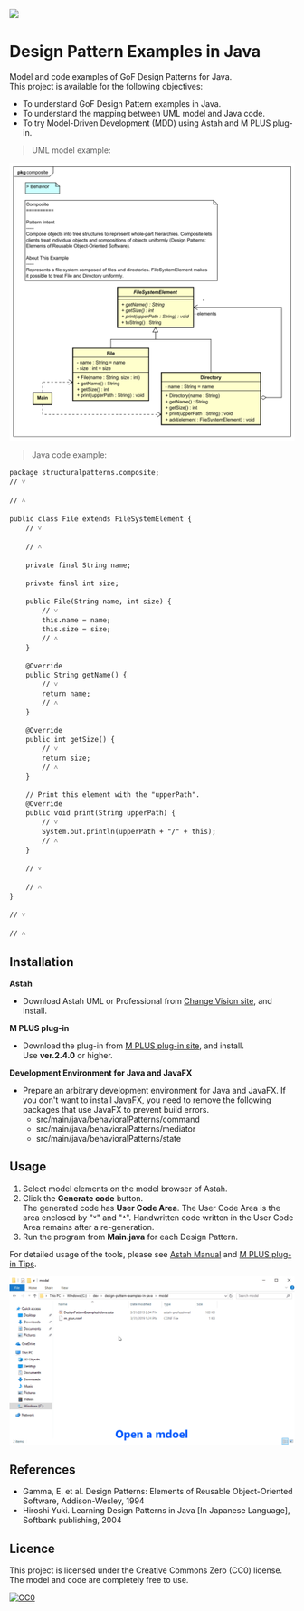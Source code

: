 [<img src="./screenshots/DiagramMap.svg">](https://raw.githubusercontent.com/takaakit/design-pattern-examples-in-java/master/screenshots/DiagramMap.svg)

Design Pattern Examples in Java
===

Model and code examples of GoF Design Patterns for Java.  
This project is available for the following objectives:  

* To understand GoF Design Pattern examples in Java.
* To understand the mapping between UML model and Java code.
* To try Model-Driven Development (MDD) using Astah and M PLUS plug-in.

> UML model example:

![](screenshots/CompositePattern.svg "Composite Pattern")

> Java code example:

```java:File class
package structuralpatterns.composite;
// ˅

// ˄

public class File extends FileSystemElement {
    // ˅
    
    // ˄

    private final String name;

    private final int size;

    public File(String name, int size) {
        // ˅
        this.name = name;
        this.size = size;
        // ˄
    }

    @Override
    public String getName() {
        // ˅
        return name;
        // ˄
    }

    @Override
    public int getSize() {
        // ˅
        return size;
        // ˄
    }

    // Print this element with the "upperPath".
    @Override
    public void print(String upperPath) {
        // ˅
        System.out.println(upperPath + "/" + this);
        // ˄
    }

    // ˅
    
    // ˄
}

// ˅

// ˄
```

Installation
------------
**Astah**
* Download Astah UML or Professional from [Change Vision site](http://astah.net/download), and install.  

**M PLUS plug-in**
* Download the plug-in from [M PLUS plug-in site](https://sites.google.com/view/m-plus-plugin/download), and install.  
  Use **ver.2.4.0** or higher.

**Development Environment for Java and JavaFX**
* Prepare an arbitrary development environment for Java and JavaFX. If you don't want to install JavaFX, you need to remove the following packages that use JavaFX to prevent build errors.
  - src/main/java/behavioralPatterns/command
  - src/main/java/behavioralPatterns/mediator
  - src/main/java/behavioralPatterns/state

Usage
-----
1. Select model elements on the model browser of Astah.
2. Click the **Generate code** button.  
   The generated code has **User Code Area**. The User Code Area is the area enclosed by "˅" and "˄". Handwritten code written in the User Code Area remains after a re-generation.
3. Run the program from **Main.java** for each Design Pattern.  

For detailed usage of the tools, please see [Astah Manual](http://astah.net/manual) and [M PLUS plug-in Tips](https://sites.google.com/view/m-plus-plugin-tips).

![](screenshots/Usage.gif "Usage")

References
----------
* Gamma, E. et al. Design Patterns: Elements of Reusable Object-Oriented Software, Addison-Wesley, 1994
* Hiroshi Yuki. Learning Design Patterns in Java [In Japanese Language], Softbank publishing, 2004

Licence
-------
This project is licensed under the Creative Commons Zero (CC0) license. The model and code are completely free to use.

[![CC0](http://i.creativecommons.org/p/zero/1.0/88x31.png "CC0")](http://creativecommons.org/publicdomain/zero/1.0/deed)
